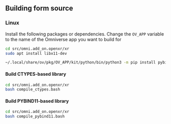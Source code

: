 ## Building form source

### Linux

Install the following packages or dependencies. Change the `OV_APP` variable to the name of the Omniverse app you want to build for

```bash
cd src/omni.add_on.openxr/xr
sudo apt install libx11-dev
```

```bash
~/.local/share/ov/pkg/OV_APP/kit/python/bin/python3 -m pip install pybind11
```

#### Build CTYPES-based library

```bash
cd src/omni.add_on.openxr/xr
bash compile_ctypes.bash
```

#### Build PYBIND11-based library

```bash
cd src/omni.add_on.openxr/xr
bash compile_pybind11.bash
```
